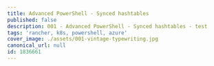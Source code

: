 ```yaml
---
title: Advanced PowerShell - Synced hashtables
published: false
description: 001 - Advanced PowerShell - Synced hashtables - test
tags: 'rancher, k8s, powershell, azure'
cover_image: ./assets/001-vintage-typewriting.jpg
canonical_url: null
id: 1836661
---
```


